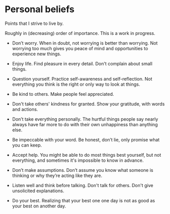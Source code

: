 # Personal beliefs

Points that I strive to live by.

Roughly in (decreasing) order of importance.
This is a work in progress.

- Don’t worry.
When in doubt, not worrying is better than worrying. Not worrying too much gives you peace of mind and opportunities to experience new things.

- Enjoy life.
Find pleasure in every detail. Don't complain about small things.

- Question yourself.
Practice self-awareness and self-reflection. Not everything you think is the right or only way to look at things.

- Be kind to others.
Make people feel appreciated.

- Don't take others' kindness for granted.
Show your gratitude, with words and actions.

- Don’t take everything personally.
The hurtful things people say nearly always have far more to do with their own unhappiness than anything else.

- Be impeccable with your word.
Be honest, don’t lie, only promise what you can keep.

- Accept help.
You might be able to do most things best yourself, but not everything, and sometimes it's impossible to know in advance.

- Don’t make assumptions.
Don’t assume you know what someone is thinking or why they’re acting like they are.

- Listen well and think before talking.
Don't talk for others. Don't give unsolicited explanations. 

- Do your best.
Realizing that your best one one day is not as good as your best on another day.
